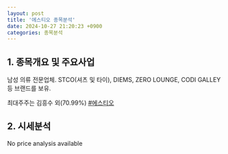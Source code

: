 ```yaml
---
layout: post
title: '에스티오 종목분석'
date: 2024-10-27 21:20:23 +0900
categories: 종목분석
---
```


## 1. 종목개요 및 주요사업

남성 의류 전문업체. STCO(셔츠 및 타이), DIEMS, ZERO LOUNGE, CODI GALLEY 등 브랜드를 보유. 

최대주주는 김흥수 외(70.99%)
[#에스티오](#)

## 2. 시세분석

No price analysis available
